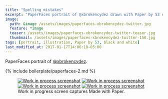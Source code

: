 ```yaml
---
title: "Spelling mistakes"
excerpt: "PaperFaces portrait of @xbrokencydez drawn with Paper by 53 on an iPad."
image: 
  path: &image /assets/images/paperfaces-xbrokencydez-twitter.jpg 
  feature: *image
  teaser: /assets/images/paperfaces-xbrokencydez-twitter-teaser.jpg
  thumbnail: /assets/images/paperfaces-xbrokencydez-twitter-150.jpg
tags: [portrait, illustration, Paper by 53, black and white]
last_modified_at: 2017-01-17T14:06:18-05:00
---
```


PaperFaces portrait of [@xbrokencydez](https://twitter.com/xbrokencydez).

{% include boilerplate/paperfaces-2.md %}

<figure class="third">
	<a href="/assets/images/paperfaces-xbrokencydez-process-1-lg.jpg"><img src="/assets/images/paperfaces-xbrokencydez-process-1-600.jpg" alt="Work in process screenshot"></a>
	<a href="/assets/images/paperfaces-xbrokencydez-process-2-lg.jpg"><img src="/assets/images/paperfaces-xbrokencydez-process-2-600.jpg" alt="Work in process screenshot"></a>
	<a href="/assets/images/paperfaces-xbrokencydez-process-3-lg.jpg"><img src="/assets/images/paperfaces-xbrokencydez-process-3-600.jpg" alt="Work in process screenshot"></a>
	<a href="/assets/images/paperfaces-xbrokencydez-process-4-lg.jpg"><img src="/assets/images/paperfaces-xbrokencydez-process-4-600.jpg" alt="Work in process screenshot"></a>
	<figcaption>Work in progress screen captures Made with Paper.</figcaption>
</figure>
